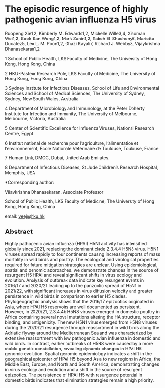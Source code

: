 # The episodic resurgence of highly pathogenic avian influenza H5 virus

Ruopeng Xie1,2, Kimberly M. Edwards1,2, Michelle Wille3,4, Xiaoman Wei1,2, Sook-San Wong1,2, Mark Zanin1,2, Rabeh El-Shesheny6, Mariette Ducatez5, Leo L. M. Poon1,2, Ghazi Kayali7, Richard J. Webby8, Vijaykrishna Dhanasekaran1,2

1 School of Public Health, LKS Faculty of Medicine, The University of Hong Kong, Hong Kong, China

2 HKU-Pasteur Research Pole, LKS Faculty of Medicine, The University of Hong Kong, Hong Kong, China

3 Sydney Institute for Infectious Diseases, School of Life and Environmental Sciences and School of Medical Sciences, The University of Sydney, Sydney, New South Wales, Australia

4 Department of Microbiology and Immunology, at the Peter Doherty Institute for Infection and Immunity, The University of Melbourne, Melbourne, Victoria, Australia

5 Center of Scientific Excellence for Influenza Viruses, National Research Centre, Egypt 

6 Institut national de recherche pour l’agriculture, l’alimentation et l’environnement, Ecole Nationale Vétérinaire de Toulouse, Toulouse, France

7 Human Link, DMCC, Dubai, United Arab Emirates. 

8 Department of Infectious Diseases, St Jude Children’s Research Hospital, Memphis, USA

*Corresponding author: 

Vijaykrishna Dhanasekaran, Associate Professor

School of Public Health, LKS Faculty of Medicine, The University of Hong Kong, Hong Kong, China

email: [veej@hku.hk](mailto:veej@hku.hk)

## Abstract
Highly pathogenic avian influenza (HPAI) H5N1 activity has intensified globally since 2021, replacing the dominant clade 2.3.4.4 H5N8 virus. H5N1 viruses spread rapidly to four continents causing increasing reports of mass mortality in wild birds and poultry. The ecological and virological properties required for future mitigation strategies are unclear. Using epidemiological, spatial and genomic approaches, we demonstrate changes in the source of resurgent H5 HPAI and reveal significant shifts in virus ecology and evolution. Analysis of outbreak data indicate key resurgent events in 2016/17 and 2020/21 leading up to the panzootic spread of H5N1 in 2021/22, with significant increases in virus diffusion velocity and greater persistence in wild birds in comparison to earlier H5 clades. Phylogeographic analysis shows that the 2016/17 epizootics originated in Asia, where HPAI H5 reservoirs are well documented as persistent. However, in 2020/21, 2.3.4.4b H5N8 viruses emerged in domestic poultry in Africa containing several novel mutations altering the HA structure, receptor binding, and antigenicity. The new H5N1 virus emerged from H5N8 viruses during the 2020/21 resurgence through reassortment in wild birds along the Adriatic flyway around the Mediterranean Sea and was characterized by extensive reassortment with low pathogenic avian influenza in domestic and wild birds. In contrast, earlier outbreaks of H5N8 were caused by a more stable genetic constellation, revealing dynamic changes in HPAI H5 genomic evolution. Spatial genomic epidemiology indicates a shift in the geographical epicenter of HPAI H5 beyond Asia to new regions in Africa, the Middle East, Europe, and North and South America, demonstrating changes in virus ecology and evolution and a shift in the source of resurgent epizootics. The persistence of HPAI H5 with resurgence potential in domestic birds indicates that elimination strategies remain a high priority. 